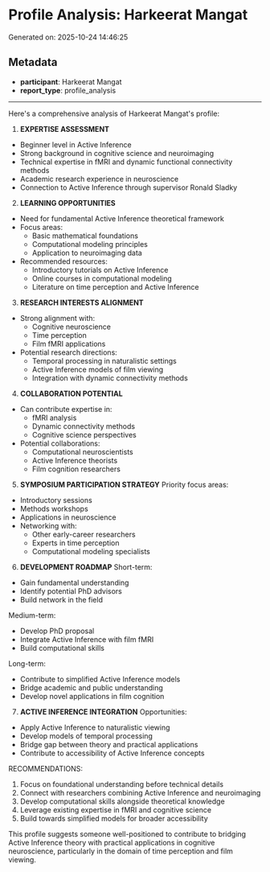 # Profile Analysis: Harkeerat Mangat

Generated on: 2025-10-24 14:46:25

## Metadata

- **participant**: Harkeerat Mangat
- **report_type**: profile_analysis

---

Here's a comprehensive analysis of Harkeerat Mangat's profile:

1. **EXPERTISE ASSESSMENT**
- Beginner level in Active Inference
- Strong background in cognitive science and neuroimaging
- Technical expertise in fMRI and dynamic functional connectivity methods
- Academic research experience in neuroscience
- Connection to Active Inference through supervisor Ronald Sladky

2. **LEARNING OPPORTUNITIES**
- Need for fundamental Active Inference theoretical framework
- Focus areas:
  * Basic mathematical foundations
  * Computational modeling principles
  * Application to neuroimaging data
- Recommended resources:
  * Introductory tutorials on Active Inference
  * Online courses in computational modeling
  * Literature on time perception and Active Inference

3. **RESEARCH INTERESTS ALIGNMENT**
- Strong alignment with:
  * Cognitive neuroscience
  * Time perception
  * Film fMRI applications
- Potential research directions:
  * Temporal processing in naturalistic settings
  * Active Inference models of film viewing
  * Integration with dynamic connectivity methods

4. **COLLABORATION POTENTIAL**
- Can contribute expertise in:
  * fMRI analysis
  * Dynamic connectivity methods
  * Cognitive science perspectives
- Potential collaborations:
  * Computational neuroscientists
  * Active Inference theorists
  * Film cognition researchers

5. **SYMPOSIUM PARTICIPATION STRATEGY**
Priority focus areas:
- Introductory sessions
- Methods workshops
- Applications in neuroscience
- Networking with:
  * Other early-career researchers
  * Experts in time perception
  * Computational modeling specialists

6. **DEVELOPMENT ROADMAP**
Short-term:
- Gain fundamental understanding
- Identify potential PhD advisors
- Build network in the field

Medium-term:
- Develop PhD proposal
- Integrate Active Inference with film fMRI
- Build computational skills

Long-term:
- Contribute to simplified Active Inference models
- Bridge academic and public understanding
- Develop novel applications in film cognition

7. **ACTIVE INFERENCE INTEGRATION**
Opportunities:
- Apply Active Inference to naturalistic viewing
- Develop models of temporal processing
- Bridge gap between theory and practical applications
- Contribute to accessibility of Active Inference concepts

RECOMMENDATIONS:
1. Focus on foundational understanding before technical details
2. Connect with researchers combining Active Inference and neuroimaging
3. Develop computational skills alongside theoretical knowledge
4. Leverage existing expertise in fMRI and cognitive science
5. Build towards simplified models for broader accessibility

This profile suggests someone well-positioned to contribute to bridging Active Inference theory with practical applications in cognitive neuroscience, particularly in the domain of time perception and film viewing.